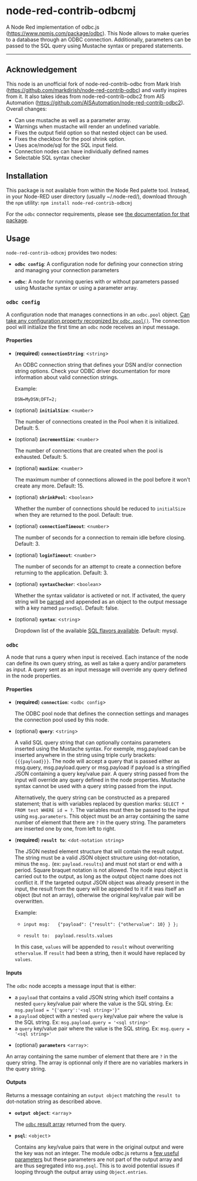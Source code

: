 # node-red-contrib-odbcmj

A Node Red implementation of odbc.js (https://www.npmjs.com/package/odbc).  This Node allows to make queries to a database through an ODBC connection.  Additionally, parameters can be passed to the SQL query using Mustache syntax or prepared statements.

---
## Acknowledgement

This node is an unofficial fork of node-red-contrib-odbc from Mark Irish (https://github.com/markdirish/node-red-contrib-odbc) and vastly inspires from it.  It also takes ideas from node-red-contrib-odbc2 from AIS Automation (https://github.com/AISAutomation/node-red-contrib-odbc2).  Overall changes:

  - Can use mustache as well as a parameter array.
  - Warnings when mustache will render an undefined variable.
  - Fixes the output field option so that nested object can be used.
  - Fixes the checkbox for the pool shrink option.
  - Uses ace/mode/sql for the SQL input field.
  - Connection nodes can have individually defined names
  - Selectable SQL syntax checker 


## Installation

This package is not available from within the Node Red palette tool.  Instead, in your Node-RED user directory (usually ~/.node-red/), download through the `npm` utility:
    ```
    npm install node-red-contrib-odbcmj
    ```

For the `odbc` connector requirements, please see [the documentation for that package](https://www.npmjs.com/package/odbc#requirements).


## Usage

`node-red-contrib-odbcmj` provides two nodes:

* **`odbc config`**: A configuration node for defining your connection string and managing your connection parameters

* **`odbc`**: A node for running queries with or without parameters passed using Mustache syntax or using a parameter array.


### `odbc config`

A configuration node that manages connections in an `odbc.pool` object. [Can take any configuration property recognized by `odbc.pool()`](https://www.npmjs.com/package/odbc#constructor-odbcpoolconnectionstring). The connection pool will initialize the first time an `odbc` node receives an input message.

#### Properties

* (**required**) **`connectionString`**: <`string`>

  An ODBC connection string that defines your DSN and/or connection string options.  Check your ODBC driver documentation for more information about valid connection strings.

  Example:
  ```
  DSN=MyDSN;DFT=2;
  ```
* (optional) **`initialSize`**: <`number`>

  The number of connections created in the Pool when it is initialized.  Default: 5.

* (optional) **`incrementSize`**: <`number`>

  The number of connections that are created when the pool is exhausted. Default: 5.

* (optional) **`maxSize`**: <`number`>

  The maximum number of connections allowed in the pool before it won't create any more. Default: 15.

* (optional) **`shrinkPool`**: <`boolean`>

  Whether the number of connections should be reduced to `initialSize` when they are returned to the pool. Default: true.

* (optional) **`connectionTimeout`**: <`number`>

  The number of seconds for a connection to remain idle before closing.  Default: 3.

* (optional) **`loginTimeout`**: <`number`>

  The number of seconds for an attempt to create a connection before returning to the application. Default: 3.

* (optional) **`syntaxChecker`**: <`boolean`>

  Whether the syntax validator is activeted or not. If activated, the query string will be [parsed](https://www.npmjs.com/package/node-sql-parser#create-ast-for-sql-statement) and appended as an object to the output message with a key named `parsedSql`.  Default: false.

* (optional) **`syntax`**: <`string`>

  Dropdown list of the available [SQL flavors available](https://www.npmjs.com/package/node-sql-parser#supported-database-sql-syntax). Default: mysql.

### `odbc`

A node that runs a query when input is received. Each instance of the node can define its own query string, as well as take a query and/or parameters as input. A query sent as an input message will override any query defined in the node properties.

#### Properties

* (**required**) **`connection`**: <`odbc config`>

  The ODBC pool node that defines the connection settings and manages the connection pool used by this node.

* (optional) **`query`**: <`string`>

  A valid SQL query string that can optionally contains parameters inserted using the Mustache syntax.  For exemple, msg.payload can be inserted anywhere in the string using triple curly brackets: `{{{payload}}}`.  The node will accept a query that is passed either as msg.query, msg.payload.query or msg.payload if payload is a stringified JSON containing a query key/value pair.  A query string passed from the input will override any query defined in the node properties.  Mustache syntax cannot be used with a query string passed from the input.

  Alternatively, the query string can be constructed as a prepared statement; that is with variables replaced by question marks: `SELECT * FROM test WHERE id = ?`.  The variables must then be passed to the input using `msg.parameters`.  This object must be an array containing the same number of element that there are `?` in the query string.  The parameters are inserted one by one, from left to right.

* (**required**) **`result to`**: <`dot-notation string`>

  The JSON nested element structure that will contain the result output.  The string must be a valid JSON object structure using dot-notation, minus the `msg.` (ex: `payload.results`) and must not start or end with a period.  Square braquet notation is not allowed.  The node input object is carried out to the output, as long as the output object name does not conflict it.  If the targeted output JSON object was already present in the input, the result from the query will be appended to it if it was itself an object (but not an array), otherwise the original key/value pair will be overwritten.

  Example:

    - `input msg:   {"payload": {"result": {"othervalue": 10} } };`

    - `result to:  payload.results.values`

    In this case, `values` will be appended to `result` wihout overwriting `othervalue`.  If `result` had been a string, then it would have replaced by `values`.

#### Inputs

The `odbc` node accepts a message input that is either:

  - a `payload` that contains a valid JSON string which itself contains a nested `query` key/value pair where the value is the SQL string. Ex: `msg.payload = "{'query':'<sql string>'}"`
  - a `payload` object with a nested `query` key/value pair where the value is the SQL string. Ex: `msg.payload.query = '<sql string>'`
  - a `query` key/value pair where the value is the SQL string. Ex: `msg.query = '<sql string>'`

* (optional) **`parameters`** <`array`>:

An array containing the same number of element that there are `?` in the query string.  The array is optionnal only if there are no variables markers in the query string.

#### Outputs

Returns a message containing an `output object` matching the `result to` dot-notation string as described above.

* **`output object`**: <`array`>

  The [`odbc` result array](https://www.npmjs.com/package/odbc#result-array) returned from the query.

* **`psql`**: <`object`>

  Contains any key/value pairs that were in the original output and were the key was not an integer.  The module odbc.js returns a [few useful parameters](https://www.npmjs.com/package/odbc#result-array) but these parameters are not part of the output array and are thus segregated into `msg.psql`.  This is to avoid potential issues if looping through the output array using `Object.entries`.